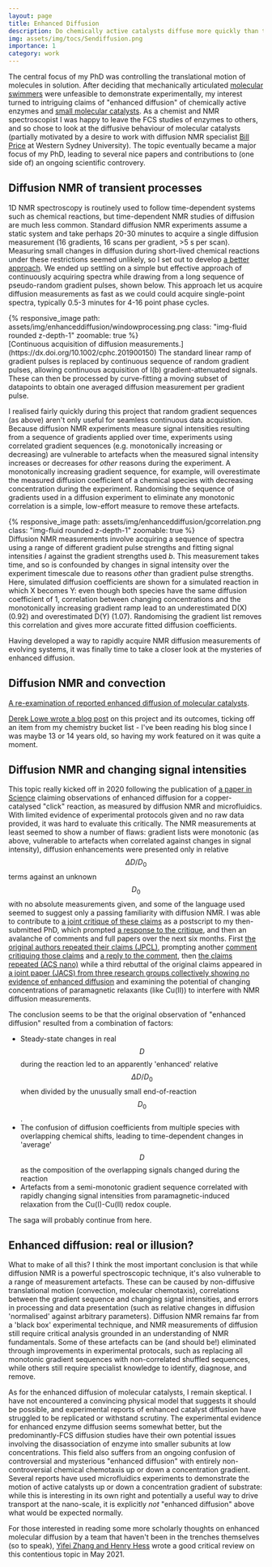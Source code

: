 ```yaml
---
layout: page
title: Enhanced Diffusion
description: Do chemically active catalysts diffuse more quickly than they should do?
img: assets/img/tocs/Sendiffusion.png
importance: 1
category: work
---
```


The central focus of my PhD was controlling the translational motion of molecules in solution. After deciding that mechanically articulated [molecular swimmers](https://tscmacdonald.github.io/projects/molecularswimming) were unfeasible to demonstrate experimentally, my interest turned to intriguing claims of "enhanced diffusion" of chemically active enzymes and [small molecular catalysts](https://onlinelibrary.wiley.com/doi/full/10.1002/anie.201509237). As a chemist and NMR spectroscopist I was happy to leave the FCS studies of enzymes to others, and so chose to look at the diffusive behaviour of molecular catalysts (partially motivated by a desire to work with diffusion NMR specialist [Bill Price](https://www.westernsydney.edu.au/staff_profiles/uws_profiles/professor_bill_price) at Western Sydney University). The topic eventually became a major focus of my PhD, leading to several nice papers and contributions to (one side of) an ongoing scientific controvery.

## Diffusion NMR of transient processes

1D NMR spectroscopy is routinely used to follow time-dependent systems such as chemical reactions, but time-dependent NMR studies of diffusion are much less common. Standard diffusion NMR experiments assume a static system and take perhaps 20-30 minutes to acquire a single diffusion measurement (16 gradients, 16 scans per gradient, >5 s per scan). Measuring small changes in diffusion during short-lived chemical reactions under these restrictions seemed unlikely, so I set out to develop [a better approach](https://dx.doi.org/10.1002/cphc.201900150). We ended up settling on a simple but effective approach of continuously acquiring spectra while drawing from a long sequence of pseudo-random gradient pulses, shown below. This approach let us acquire diffusion measurements as fast as we could could acquire single-point spectra, typically 0.5-3 minutes for 4-16 point phase cycles.

<div class="row mt-3">
    <div class="col-sm mt-3 mt-md-0">
        {% responsive_image path: assets/img/enhanceddiffusion/windowprocessing.png class: "img-fluid rounded z-depth-1" zoomable: true %}
    </div>
</div>
<div class="caption">
 [Continuous acquisition of diffusion measurements.](https://dx.doi.org/10.1002/cphc.201900150) The standard linear ramp of gradient pulses is replaced by continuous sequence of random gradient pulses, allowing continuous acquisition of I(b) gradient-attenuated signals. These can then be processed by curve-fitting a moving subset of datapoints to obtain one averaged diffusion measurement per gradient pulse.
</div>

I realised fairly quickly during this project that random gradient sequences (as above) aren't only useful for seamless continuous data acquistion. Because diffusion NMR experiments measure signal intensities resulting from a sequence of gradients applied over time, experiments using correlated gradient sequences (e.g. monotonically increasing or decreasing) are vulnerable to artefacts when the measured signal intensity increases or decreases for <i>other</i> reasons during the experiment. A monotonically increasing gradient sequence, for example, will overestimate the measured diffusion coefficient of a chemical species with decreasing concentration during the experiment. Randomising the sequence of gradients used in a diffusion experiment to eliminate any monotonic correlation is a simple, low-effort measure to remove these artefacts. 

<div class="row mt-3">
    <div class="col-sm mt-3 mt-md-0">
        {% responsive_image path: assets/img/enhanceddiffusion/gcorrelation.png class: "img-fluid rounded z-depth-1" zoomable: true %}
    </div>
</div>
<div class="caption">
 Diffusion NMR measurements involve acquiring a sequence of spectra using a range of different gradient pulse strengths and fitting signal intensities <i>I</i> against the gradient strengths used <i>b</i>. This measurement takes time, and so is confounded by changes in signal intensity over the experiment timescale due to reasons <i>other</i> than gradient pulse strengths. Here, simulated diffusion coefficients are shown for a simulated reaction in which X becomes Y: even though both species have the same diffusion coefficient of 1, correlation between changing concentrations and the monotonically increasing gradient ramp lead to an underestimated D(X) (0.92) and overestimated D(Y) (1.07). Randomising the gradient list removes this correlation and gives more accurate fitted diffusion coefficients.
</div>

Having developed a way to rapidly acquire NMR diffusion measurements of evolving systems, it was finally time to take a closer look at the mysteries of enhanced diffusion.

## Diffusion NMR and convection

[A re-examination of reported enhanced diffusion of molecular catalysts](https://onlinelibrary.wiley.com/doi/full/10.1002/anie.201910968).	

[Derek Lowe wrote a blog post](https://www.science.org/content/blog-post/enhanced-diffusion-real-illusion) on this project and its outcomes, ticking off an item from my chemistry bucket list - I've been reading his blog since I was maybe 13 or 14 years old, so having my work featured on it was quite a moment.


## Diffusion NMR and changing signal intensities

This topic really kicked off in 2020 following the publication of [a paper in Science](https://www.science.org/doi/full/10.1126/science.aba8425) claiming observations of enhanced diffusion for a copper-catalysed "click" reaction, as measured by diffusion NMR and microfluidics. With limited evidence of experimental protocols given and no raw data provided, it was hard to evaluate this critically. The NMR measurements at least seemed to show a number of flaws: gradient lists were monotonic (as above, vulnerable to artefacts when correlated against changes in signal intensity), diffusion enhancements were presented only in relative $$\Delta D/D_0$$ terms against an unknown $$D_0$$ with no absolute measurements given, and some of the language used seemed to suggest only a passing familiarity with diffusion NMR. I was able to contribute to [a joint critique of these claims](https://www.science.org/doi/10.1126/science.abe8322) as a postscript to my then-submitted PhD, which prompted [a response to the critique](https://www.science.org/doi/full/10.1126/science.abe8678), and then an avalanche of comments and full papers over the next six months. First [the original authors repeated their claims (JPCL)](https://pubs.acs.org/doi/abs/10.1021/acs.jpclett.1c00066), prompting another [comment critiquing those claims](https://pubs.acs.org/doi/abs/10.1021/acs.jpclett.1c00995) and [a reply to the comment](https://pubs.acs.org/doi/abs/10.1021/acs.jpclett.1c01312), then [the claims repeated (ACS nano)](https://pubs.acs.org/doi/full/10.1021/acsnano.1c05168) while a third rebuttal of the original claims appeared in [a joint paper (JACS) from three research groups collectively showing no evidence of enhanced diffusion](https://pubs.acs.org/doi/abs/10.1021/jacs.1c09455) and examining the potential of changing concentrations of paramagnetic relaxants (like Cu(II)) to interfere with NMR diffusion measurements. 

The conclusion seems to be that the original observation of "enhanced diffusion" resulted from a combination of factors:
* Steady-state changes in real $$D$$ during the reaction led to an apparently 'enhanced' relative $$\Delta D/D_0$$ when divided by the unusually small end-of-reaction $$D_0$$.  
* The confusion of diffusion coefficients from multiple species with overlapping chemical shifts, leading to time-dependent changes in 'average' $$D$$ as the composition of the overlapping signals changed during the reaction 
* Artefacts from a semi-monotonic gradient sequence correlated with rapidly changing signal intensities from paramagnetic-induced relaxation  from the Cu(I)-Cu(II) redox couple. 

The saga will probably continue from here.

## Enhanced diffusion: real or illusion?

What to make of all this? I think the most important conclusion is that while diffusion NMR is a powerful spectroscopic technique, it's also vulnerable to a range of measurement artefacts. These can be caused by non-diffusive translational motion (convection, molecular chemotaxis), correlations between the gradient sequence and changing signal intensities, and errors in processing and data presentation (such as relative changes in diffusion 'normalised' against arbitrary parameters). Diffusion NMR remains far from a 'black box' experimental technique, and NMR measurements of diffusion still require critical analysis grounded in an understanding of NMR fundamentals. Some of these artefacts can be (and should be!) eliminated through improvements in experimental protocals, such as replacing all monotonic gradient sequences with non-correlated shuffled sequences, while others still require specialist knowledge to identify, diagnose, and remove.


As for the enhanced diffusion of molecular catalysts, I remain skeptical. I have not encountered a convincing physical model that suggests it should be possible, and experimental reports of enhanced catalyst diffusion have struggled to be replicated or withstand scrutiny. The experimental evidence for enhanced enzyme diffusion seems somewhat better, but the predominantly-FCS diffusion studies have their own potential issues involving the disassociation of enzyme into smaller subunits at low concentrations. This field also suffers from an ongoing confusion of controversial and mysterious "enhanced diffusion" with entirely non-controversial chemical chemotaxis up or down a concentration gradient. Several reports have used microfluidics experiments to demonstrate the motion of active catalysts up or down a concentration gradient of substrate: while this is interesting in its own right and potentially a useful way to drive transport at the nano-scale, it is explicitly _not_ "enhanced diffusion" above what would be expected normally.

For those interested in reading some more scholarly thoughts on enhanced molecular diffusion by a team that haven't been in the trenches themselves (so to speak), [Yifei Zhang and Henry Hess](https://www.nature.com/articles/s41570-021-00281-6) wrote a good critical review on this contentious topic in May 2021.